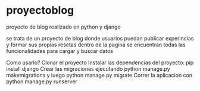 # proyectoblog
proyecto de blog realizado en python y django

se trata de un proyecto de blog donde usuarios puedan publicar experincias y formar sus
propias resetas
dentro de la pagina se encuentran todas las funcionalidades
para cargar y buscar datos 

Como usarlo?
Clonar el proyecto
Instalar las dependencias del proyecto: pip install django
Crear las migraciones ejecutando python manage.py makemigrations y luego python manage.py migrate
Correr la aplicacion con python manage.py runserver
